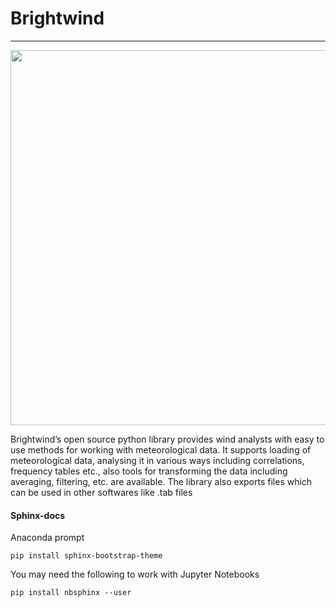 # Brightwind
--------------

<p align="center">
  <img src="https://user-images.githubusercontent.com/23189856/45693728-a171bc80-bb55-11e8-90a1-e5257b07efc0.jpg" height="600" width="800">
</p>



Brightwind’s open source python library provides wind analysts with easy to use methods for working with meteorological data. It supports loading of meteorological data, analysing it in various ways including correlations, frequency tables etc., also tools for transforming the data including averaging, filtering, etc. are available. The library also exports files which can be used in other softwares like .tab files


#### Sphinx-docs

Anaconda prompt

```
pip install sphinx-bootstrap-theme
```
You may need the following to work with Jupyter Notebooks
```
pip install nbsphinx --user
```


